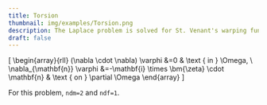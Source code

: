 ```yaml
---
title: Torsion
thumbnail: img/examples/Torsion.png
description: The Laplace problem is solved for St. Venant's warping function.
draft: false
---
```


\[
\begin{array}{rll}
(\nabla \cdot \nabla) \varphi &=0 & \text { in } \Omega, \\
\nabla_{\mathbf{n}} \varphi  &=-\mathbf{i} \times \bm{\zeta} \cdot \mathbf{n} & \text { on } \partial \Omega
\end{array}
\]

For this problem, `ndm=2` and `ndf=1`.


<!-- ![alt text](image-1.png) -->
